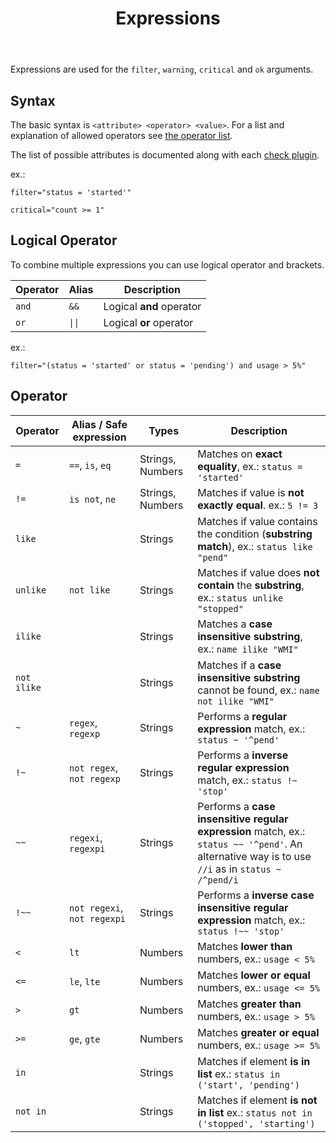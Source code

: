 ﻿---
title: Expressions
---

Expressions are used for the `filter`, `warning`, `critical` and `ok` arguments.

## Syntax

The basic syntax is `<attribute> <operator> <value>`. For a list and explanation
of allowed operators see [the operator list](#operator).

The list of possible attributes is documented along with each [check plugin](../plugins).

ex.:

    filter="status = 'started'"

    critical="count >= 1"

## Logical Operator

To combine multiple expressions you can use logical operator and brackets.

| Operator | Alias  | Description |
| -------- | -------| ----------- |
| `and`    | `&&`   | Logical **and** operator |
| `or`     | `\|\|` | Logical **or** operator  |

ex.:

    filter="(status = 'started' or status = 'pending') and usage > 5%"

## Operator

| Operator    | Alias / Safe expression     | Types   | Description |
| ----------- | --------------------------- | --------| ----------- |
| `=`         | `==`, `is`, `eq`            | Strings, Numbers | Matches on **exact equality**, ex.: `status = 'started'` |
| `!=`        | `is not`, `ne`              | Strings, Numbers | Matches if value is **not exactly equal**. ex.: `5 != 3` |
| `like`      |                             | Strings | Matches if value contains the condition (**substring match**), ex.: `status like "pend"` |
| `unlike`    | `not like`                  | Strings | Matches if value does **not contain** the **substring**, ex.: `status unlike "stopped"` |
| `ilike`     |                             | Strings | Matches a **case insensitive substring**, ex.: `name ilike "WMI"` |
| `not ilike` |                             | Strings | Matches if a **case insensitive substring** cannot be found, ex.: `name not ilike "WMI"` |
| `~`         | `regex`, `regexp`           | Strings | Performs a **regular expression** match, ex.: `status ~ '^pend'` |
| `!~`        | `not regex`, `not regexp`   | Strings | Performs a **inverse regular expression** match, ex.: `status !~ 'stop'` |
| `~~`        | `regexi`, `regexpi`         | Strings | Performs a **case insensitive regular expression** match, ex.: `status ~~ '^pend'`. An alternative way is to use `//i` as in `status ~ /^pend/i` |
| `!~~`       | `not regexi`, `not regexpi` | Strings | Performs a **inverse case insensitive regular expression** match, ex.: `status !~~ 'stop'` |
| `<`         | `lt`                        | Numbers | Matches **lower than** numbers, ex.: `usage < 5%` |
| `<=`        | `le`, `lte`                 | Numbers | Matches **lower or equal** numbers, ex.: `usage <= 5%` |
| `>`         | `gt`                        | Numbers | Matches **greater than** numbers, ex.: `usage > 5%` |
| `>=`        | `ge`, `gte`                 | Numbers | Matches **greater or equal** numbers, ex.: `usage >= 5%` |
| `in`        |                             | Strings | Matches if element **is in list**  ex.: `status in ('start', 'pending')` |
| `not in`    |                             | Strings | Matches if element **is not in list**  ex.: `status not in ('stopped', 'starting')` |
